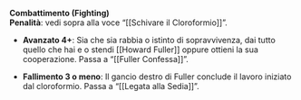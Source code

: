 **Combattimento (Fighting)**  
**Penalità**: vedi sopra alla voce “[[Schivare il Cloroformio]]”.

- **Avanzato 4+**: Sia che sia rabbia o istinto di sopravvivenza, dai tutto quello che hai e o stendi [[Howard Fuller]] oppure ottieni la sua cooperazione. Passa a “[[Fuller Confessa]]”.
    
- **Fallimento 3 o meno**: Il gancio destro di Fuller conclude il lavoro iniziato dal cloroformio. Passa a “[[Legata alla Sedia]]”.